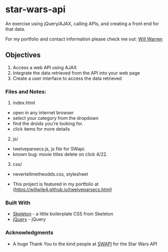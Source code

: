 # star-wars-api

An exercise using jQuery/AJAX, calling APIs, and creating a front end for that data.

For my portfolio and contact information please check me out: [Will Warren](http://willwile4.github.io)

## Objectives

1.    Access a web API using AJAX
2.    Integrate the data retrieved from the API into your web page
3.    Create a user interface to access the data retrieved

### Files and Notes:

1. index.html
  - open in any internet browser
  - select your category from the dropdown
  - find the droids you're looking for.
  - click items for more details

2. js/
  - twelveparsecs.js, js file for SWapi.
  - known bug: movie titles delete on click 4/22.

3. css/
  - nevertellmetheodds.css, stylesheet

- This project is featured in my portfolio at (https://willwile4.github.io/twelveparsecs.html)

### Built With

* [Skeleton](http://getskeleton.com) - a little boilerplate CSS from Skeleton
* [jQuery](https://jquery.com) - jQuery

### Acknowledgments

* A huge Thank You to the kind people at [SWAPI](http://swapi.co) for the Star Wars API
